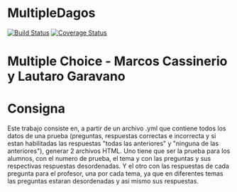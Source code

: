 # MultipleDagos
[![Build Status](https://travis-ci.org/Rattlehead15/MultipleDagos.svg?branch=master)](https://travis-ci.org/Rattlehead15/MultipleDagos)
[![Coverage Status](https://coveralls.io/repos/github/Rattlehead15/MultipleDagos/badge.svg?branch=master)](https://coveralls.io/github/Rattlehead15/MultipleDagos?branch=master)

# Multiple Choice - Marcos Cassinerio y Lautaro Garavano

# Consigna

Este trabajo consiste en, a partir de un archivo .yml que contiene todos los datos de una prueba (preguntas, respuestas correctas e incorrecta y si estan habilitadas las respuestas "todas las anteriores" y "ninguna de las anteriores"), generar 2 archivos HTML. Uno tiene que ser la prueba para los alumnos, con el numero de prueba, el tema y con las preguntas y sus respectivas respuestas desordenadas. Y el otro con las respuestas de cada pregunta para el profesor, una por cada tema, ya que en diferentes temas las preguntas estaran desordenadas y asi mismo sus respuestas.
